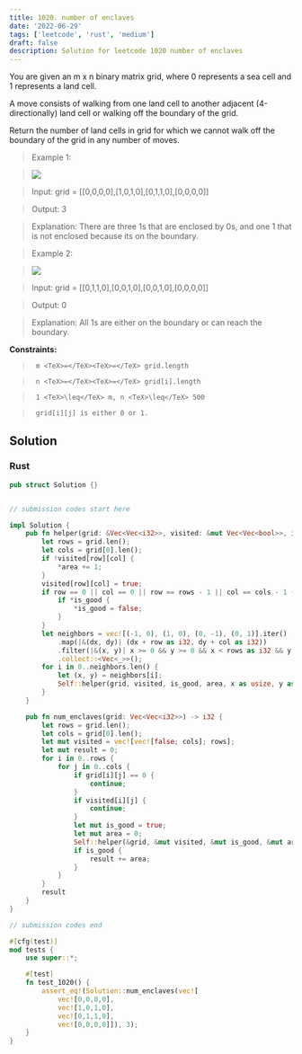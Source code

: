 ```yaml
---
title: 1020. number of enclaves
date: '2022-06-29'
tags: ['leetcode', 'rust', 'medium']
draft: false
description: Solution for leetcode 1020 number of enclaves
---
```


 

  You are given an m x n binary matrix grid, where 0 represents a sea cell and 1 represents a land cell.

  A move consists of walking from one land cell to another adjacent (4-directionally) land cell or walking off the boundary of the grid.

  Return the number of land cells in grid for which we cannot walk off the boundary of the grid in any number of moves.

   

 >   Example 1:

 >   ![](https://assets.leetcode.com/uploads/2021/02/18/enclaves1.jpg)

 >   Input: grid <TeX>=</TeX> [[0,0,0,0],[1,0,1,0],[0,1,1,0],[0,0,0,0]]

 >   Output: 3

 >   Explanation: There are three 1s that are enclosed by 0s, and one 1 that is not enclosed because its on the boundary.

  

 >   Example 2:

 >   ![](https://assets.leetcode.com/uploads/2021/02/18/enclaves2.jpg)

 >   Input: grid <TeX>=</TeX> [[0,1,1,0],[0,0,1,0],[0,0,1,0],[0,0,0,0]]

 >   Output: 0

 >   Explanation: All 1s are either on the boundary or can reach the boundary.

  

   

  **Constraints:**

  

 >   	m <TeX>=</TeX><TeX>=</TeX> grid.length

 >   	n <TeX>=</TeX><TeX>=</TeX> grid[i].length

 >   	1 <TeX>\leq</TeX> m, n <TeX>\leq</TeX> 500

 >   	grid[i][j] is either 0 or 1.


## Solution
### Rust
```rust
pub struct Solution {}


// submission codes start here

impl Solution {
    pub fn helper(grid: &Vec<Vec<i32>>, visited: &mut Vec<Vec<bool>>, is_good: &mut bool, area: &mut i32, row: usize, col: usize) {
        let rows = grid.len();
        let cols = grid[0].len();
        if !visited[row][col] {
            *area += 1;
        }
        visited[row][col] = true;
        if row == 0 || col == 0 || row == rows - 1 || col == cols - 1 {
            if *is_good {
                *is_good = false;
            }
        }
        let neighbors = vec![(-1, 0), (1, 0), (0, -1), (0, 1)].iter()
            .map(|&(dx, dy)| (dx + row as i32, dy + col as i32))
            .filter(|&(x, y)| x >= 0 && y >= 0 && x < rows as i32 && y < cols as i32 && grid[x as usize][y as usize] == 1 && !visited[x as usize][y as usize])
            .collect::<Vec<_>>();
        for i in 0..neighbors.len() {
            let (x, y) = neighbors[i];
            Self::helper(grid, visited, is_good, area, x as usize, y as usize);
        }
    }

    pub fn num_enclaves(grid: Vec<Vec<i32>>) -> i32 {
        let rows = grid.len();
        let cols = grid[0].len();
        let mut visited = vec![vec![false; cols]; rows];
        let mut result = 0;
        for i in 0..rows {
            for j in 0..cols {
                if grid[i][j] == 0 {
                    continue;
                }
                if visited[i][j] {
                    continue;
                }
                let mut is_good = true;
                let mut area = 0;
                Self::helper(&grid, &mut visited, &mut is_good, &mut area, i, j);
                if is_good {
                    result += area;
                }
            }
        }
        result
    }
}

// submission codes end

#[cfg(test)]
mod tests {
    use super::*;

    #[test]
    fn test_1020() {
        assert_eq!(Solution::num_enclaves(vec![
            vec![0,0,0,0],
            vec![1,0,1,0],
            vec![0,1,1,0],
            vec![0,0,0,0]]), 3);
    }
}

```
